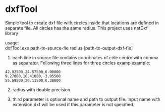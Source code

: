 # dxfTool
Simple tool to create dxf file with circles inside that locations are defined in separate file. All circles has the same radius.  This project uses netDxf library

usage:  
dxfTool.exe path-to-source-fie radius [path-to-output-dxf-fie]
  
1. each line in source file contains coordinates of cirle centre with comma as separator. Following three lines for three circles examplexample:  

~~~~
42.02500,24.57500,0.00000  
9.27000,16.41000,-3.95500  
55.69500,20.11500,0.38000   
~~~~

2. radius with double precision 

3. third parameter is optional name and path to output file. Input name with extension dxf will be used if this parameter is not specified. 
